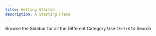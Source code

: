 ```yaml
---
title: Getting Started
description: A Starting Place
---
```


Browse the Sidebar for all the Different Category
Use `Ctrl+K` to Search

